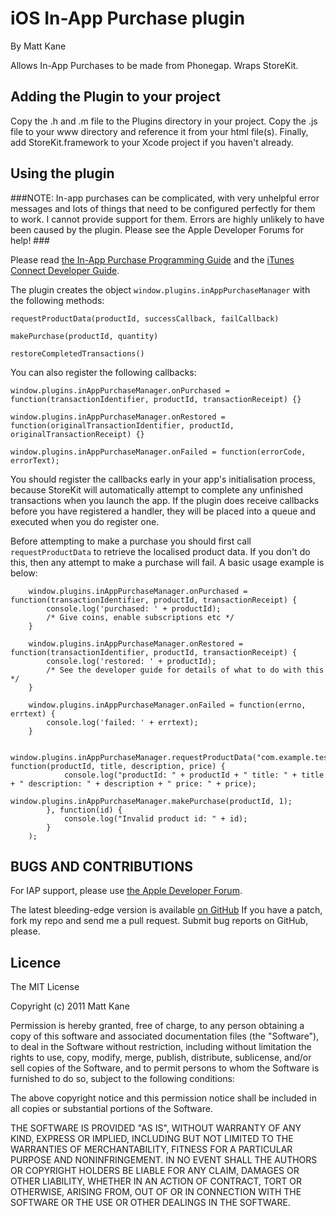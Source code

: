 # iOS In-App Purchase plugin #
By Matt Kane

Allows In-App Purchases to be made from Phonegap. Wraps StoreKit.

## Adding the Plugin to your project ##

Copy the .h and .m file to the Plugins directory in your project. Copy the .js file to your www directory and reference it from your html file(s). Finally, add StoreKit.framework to your Xcode project if you haven't already.


## Using the plugin ##

###NOTE: In-app purchases can be complicated, with very unhelpful error messages and lots of things that need to be configured perfectly for them to work. I cannot provide support for them. Errors are highly unlikely to have been caused by the plugin. Please see the Apple Developer Forums for help! ###

Please read [the In-App Purchase Programming Guide](http://developer.apple.com/library/ios/#documentation/NetworkingInternet/Conceptual/StoreKitGuide/Introduction/Introduction.html) and the [iTunes Connect Developer Guide](https://itunesconnect.apple.com/docs/iTunesConnect_DeveloperGuide.pdf).

The plugin creates the object `window.plugins.inAppPurchaseManager` with the following methods:

    requestProductData(productId, successCallback, failCallback)
 
    makePurchase(productId, quantity)
 
    restoreCompletedTransactions()
 
You can also register the following callbacks:
 
    window.plugins.inAppPurchaseManager.onPurchased = function(transactionIdentifier, productId, transactionReceipt) {}

    window.plugins.inAppPurchaseManager.onRestored = function(originalTransactionIdentifier, productId, originalTransactionReceipt) {}

    window.plugins.inAppPurchaseManager.onFailed = function(errorCode, errorText);

You should register the callbacks early in your app's initialisation process, because StoreKit will automatically attempt to complete any unfinished transactions when you launch the app.
If the plugin does receive callbacks before you have registered a handler, they will be placed into a queue and executed when you do register one.

Before attempting to make a purchase you should first call `requestProductData` to retrieve the localised product data. If you don't do this, then any attempt to make a purchase will fail.
A basic usage example is below:

    	window.plugins.inAppPurchaseManager.onPurchased = function(transactionIdentifier, productId, transactionReceipt) {
    		console.log('purchased: ' + productId);
    		/* Give coins, enable subscriptions etc */
    	}

    	window.plugins.inAppPurchaseManager.onRestored = function(transactionIdentifier, productId, transactionReceipt) {
    		console.log('restored: ' + productId);
    		/* See the developer guide for details of what to do with this */
    	}

    	window.plugins.inAppPurchaseManager.onFailed = function(errno, errtext) {
    		console.log('failed: ' + errtext);
    	}

    	window.plugins.inAppPurchaseManager.requestProductData("com.example.test", function(productId, title, description, price) {
        		console.log("productId: " + productId + " title: " + title + " description: " + description + " price: " + price);
        		window.plugins.inAppPurchaseManager.makePurchase(productId, 1);
        	}, function(id) {
        		console.log("Invalid product id: " + id);
    	    }
    	);

    


	
## BUGS AND CONTRIBUTIONS ##
For IAP support, please use [the Apple Developer Forum](https://devforums.apple.com/community/ios/integration/storekit).

The latest bleeding-edge version is available [on GitHub](http://github.com/ascorbic/phonegap-plugins/)
If you have a patch, fork my repo and send me a pull request. Submit bug reports on GitHub, please.
	
## Licence ##

The MIT License

Copyright (c) 2011 Matt Kane

Permission is hereby granted, free of charge, to any person obtaining a copy
of this software and associated documentation files (the "Software"), to deal
in the Software without restriction, including without limitation the rights
to use, copy, modify, merge, publish, distribute, sublicense, and/or sell
copies of the Software, and to permit persons to whom the Software is
furnished to do so, subject to the following conditions:

The above copyright notice and this permission notice shall be included in
all copies or substantial portions of the Software.

THE SOFTWARE IS PROVIDED "AS IS", WITHOUT WARRANTY OF ANY KIND, EXPRESS OR
IMPLIED, INCLUDING BUT NOT LIMITED TO THE WARRANTIES OF MERCHANTABILITY,
FITNESS FOR A PARTICULAR PURPOSE AND NONINFRINGEMENT. IN NO EVENT SHALL THE
AUTHORS OR COPYRIGHT HOLDERS BE LIABLE FOR ANY CLAIM, DAMAGES OR OTHER
LIABILITY, WHETHER IN AN ACTION OF CONTRACT, TORT OR OTHERWISE, ARISING FROM,
OUT OF OR IN CONNECTION WITH THE SOFTWARE OR THE USE OR OTHER DEALINGS IN
THE SOFTWARE.




